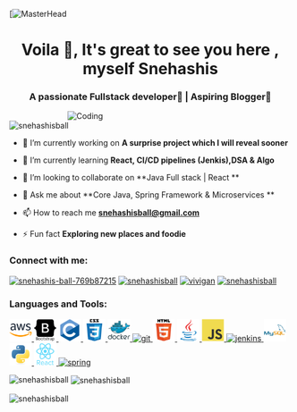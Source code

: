 [![MasterHead](https://cdn.dribbble.com/users/79486/screenshots/1505622/media/243d42a729163b1ce6bd7d4812ffc4ea.jpg)
<h1 align="center">Voila 👋, It's great to see you here , myself Snehashis</h1>
<h3 align="center">A passionate Fullstack developer🚀 | Aspiring Blogger📸</h3>
<img align="right" alt="Coding" width="400" src="https://cdn.dribbble.com/users/1162077/screenshots/3848914/programmer.gif">

<p align="left"> <img src="https://komarev.com/ghpvc/?username=snehashisball&label=Profile%20views&color=0e75b6&style=flat" alt="snehashisball" /> </p>

- 🔭 I’m currently working on **A surprise project which I will reveal sooner**

- 🌱 I’m currently learning **React, CI/CD pipelines (Jenkis),DSA & Algo**

- 👯 I’m looking to collaborate on **Java Full stack | React **

- 💬 Ask me about **Core Java, Spring Framework & Microservices **

- 📫 How to reach me **snehashisball@gmail.com**

- ⚡ Fun fact **Exploring new places and foodie**

<h3 align="left">Connect with me:</h3>
<p align="left">
<a href="https://linkedin.com/in/snehashis-ball-769b87215" target="blank"><img align="center" src="https://raw.githubusercontent.com/rahuldkjain/github-profile-readme-generator/master/src/images/icons/Social/linked-in-alt.svg" alt="snehashis-ball-769b87215" height="30" width="40" /></a>
<a href="https://www.codechef.com/users/snehashisball" target="blank"><img align="center" src="https://cdn.jsdelivr.net/npm/simple-icons@3.1.0/icons/codechef.svg" alt="snehashisball" height="30" width="40" /></a>
<a href="https://www.leetcode.com/vivigan" target="blank"><img align="center" src="https://raw.githubusercontent.com/rahuldkjain/github-profile-readme-generator/master/src/images/icons/Social/leet-code.svg" alt="vivigan" height="30" width="40" /></a>
<a href="https://auth.geeksforgeeks.org/user/snehashisball" target="blank"><img align="center" src="https://raw.githubusercontent.com/rahuldkjain/github-profile-readme-generator/master/src/images/icons/Social/geeks-for-geeks.svg" alt="snehashisball" height="30" width="40" /></a>
</p>

<h3 align="left">Languages and Tools:</h3>
<p align="left"> <a href="https://aws.amazon.com" target="_blank" rel="noreferrer"> <img src="https://raw.githubusercontent.com/devicons/devicon/master/icons/amazonwebservices/amazonwebservices-original-wordmark.svg" alt="aws" width="40" height="40"/> </a> <a href="https://getbootstrap.com" target="_blank" rel="noreferrer"> <img src="https://raw.githubusercontent.com/devicons/devicon/master/icons/bootstrap/bootstrap-plain-wordmark.svg" alt="bootstrap" width="40" height="40"/> </a> <a href="https://www.cprogramming.com/" target="_blank" rel="noreferrer"> <img src="https://raw.githubusercontent.com/devicons/devicon/master/icons/c/c-original.svg" alt="c" width="40" height="40"/> </a> <a href="https://www.w3schools.com/css/" target="_blank" rel="noreferrer"> <img src="https://raw.githubusercontent.com/devicons/devicon/master/icons/css3/css3-original-wordmark.svg" alt="css3" width="40" height="40"/> </a> <a href="https://www.docker.com/" target="_blank" rel="noreferrer"> <img src="https://raw.githubusercontent.com/devicons/devicon/master/icons/docker/docker-original-wordmark.svg" alt="docker" width="40" height="40"/> </a> <a href="https://git-scm.com/" target="_blank" rel="noreferrer"> <img src="https://www.vectorlogo.zone/logos/git-scm/git-scm-icon.svg" alt="git" width="40" height="40"/> </a> <a href="https://www.w3.org/html/" target="_blank" rel="noreferrer"> <img src="https://raw.githubusercontent.com/devicons/devicon/master/icons/html5/html5-original-wordmark.svg" alt="html5" width="40" height="40"/> </a> <a href="https://www.java.com" target="_blank" rel="noreferrer"> <img src="https://raw.githubusercontent.com/devicons/devicon/master/icons/java/java-original.svg" alt="java" width="40" height="40"/> </a> <a href="https://developer.mozilla.org/en-US/docs/Web/JavaScript" target="_blank" rel="noreferrer"> <img src="https://raw.githubusercontent.com/devicons/devicon/master/icons/javascript/javascript-original.svg" alt="javascript" width="40" height="40"/> </a> <a href="https://www.jenkins.io" target="_blank" rel="noreferrer"> <img src="https://www.vectorlogo.zone/logos/jenkins/jenkins-icon.svg" alt="jenkins" width="40" height="40"/> </a> <a href="https://www.mysql.com/" target="_blank" rel="noreferrer"> <img src="https://raw.githubusercontent.com/devicons/devicon/master/icons/mysql/mysql-original-wordmark.svg" alt="mysql" width="40" height="40"/> </a> <a href="https://www.python.org" target="_blank" rel="noreferrer"> <img src="https://raw.githubusercontent.com/devicons/devicon/master/icons/python/python-original.svg" alt="python" width="40" height="40"/> </a> <a href="https://reactjs.org/" target="_blank" rel="noreferrer"> <img src="https://raw.githubusercontent.com/devicons/devicon/master/icons/react/react-original-wordmark.svg" alt="react" width="40" height="40"/> </a> <a href="https://spring.io/" target="_blank" rel="noreferrer"> <img src="https://www.vectorlogo.zone/logos/springio/springio-icon.svg" alt="spring" width="40" height="40"/> </a> </p>

<p><img align="left" src="https://github-readme-stats.vercel.app/api/top-langs?username=snehashisball&show_icons=true&locale=en&layout=compact" alt="snehashisball" /></p>

<p>&nbsp;<img align="center" src="https://github-readme-stats.vercel.app/api?username=snehashisball&show_icons=true&locale=en" alt="snehashisball" /></p>

<p><img align="center" src="https://github-readme-streak-stats.herokuapp.com/?user=snehashisball&" alt="snehashisball" /></p>
